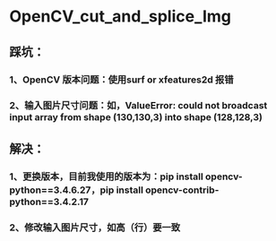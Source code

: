 # OpenCV_cut_and_splice_Img

## 踩坑：
### 1、OpenCV 版本问题：使用surf or xfeatures2d 报错
### 2、输入图片尺寸问题：如，ValueError: could not broadcast input array from shape (130,130,3) into shape (128,128,3)
## 解决：
### 1、更换版本，目前我使用的版本为：pip install opencv-python==3.4.6.27，pip install opencv-contrib-python==3.4.2.17
### 2、修改输入图片尺寸，如高（行）要一致
